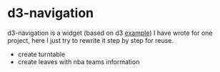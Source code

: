 # d3-navigation

d3-navigation is a widget (based on d3 [example](http://bl.ocks.org/mbostock/4063550)) I have wrote for one project, here I just try to rewrite it step by step for reuse.

- create turntable
- create leaves with nba teams information


